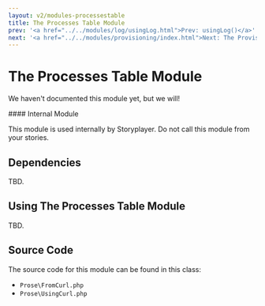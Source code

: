 ```yaml
---
layout: v2/modules-processestable
title: The Processes Table Module
prev: '<a href="../../modules/log/usingLog.html">Prev: usingLog()</a>'
next: '<a href="../../modules/provisioning/index.html">Next: The Provisioning Module</a>'
---
```


# The Processes Table Module

We haven't documented this module yet, but we will!

<div class="callout warning" markdown="1">
#### Internal Module

This module is used internally by Storyplayer. Do not call this module from your stories.
</div>

## Dependencies

TBD.

## Using The Processes Table Module

TBD.

## Source Code

The source code for this module can be found in this class:

* `Prose\FromCurl.php`
* `Prose\UsingCurl.php`
